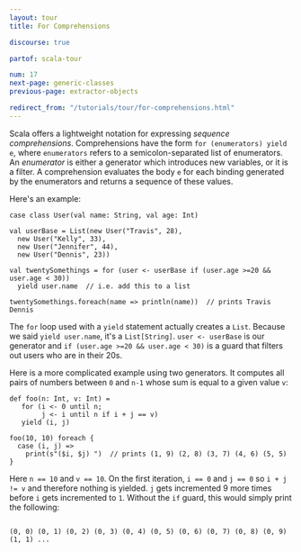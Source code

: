 ```yaml
---
layout: tour
title: For Comprehensions

discourse: true

partof: scala-tour

num: 17
next-page: generic-classes
previous-page: extractor-objects

redirect_from: "/tutorials/tour/for-comprehensions.html"
---
```


Scala offers a lightweight notation for expressing *sequence comprehensions*. Comprehensions have the form `for (enumerators) yield e`, where `enumerators` refers to a semicolon-separated list of enumerators. An *enumerator* is either a generator which introduces new variables, or it is a filter. A comprehension evaluates the body `e` for each binding generated by the enumerators and returns a sequence of these values.

Here's an example:

```tut
case class User(val name: String, val age: Int)

val userBase = List(new User("Travis", 28),
  new User("Kelly", 33),
  new User("Jennifer", 44),
  new User("Dennis", 23))

val twentySomethings = for (user <- userBase if (user.age >=20 && user.age < 30))
  yield user.name  // i.e. add this to a list

twentySomethings.foreach(name => println(name))  // prints Travis Dennis
```
The `for` loop used with a `yield` statement actually creates a `List`. Because we said `yield user.name`, it's a `List[String]`. `user <- userBase` is our generator and `if (user.age >=20 && user.age < 30)` is a guard that filters out users who are in their 20s.

Here is a more complicated example using two generators. It computes all pairs of numbers between `0` and `n-1` whose sum is equal to a given value `v`:

```tut
def foo(n: Int, v: Int) =
   for (i <- 0 until n;
        j <- i until n if i + j == v)
   yield (i, j)

foo(10, 10) foreach {
  case (i, j) =>
    print(s"($i, $j) ")  // prints (1, 9) (2, 8) (3, 7) (4, 6) (5, 5)
}

```
Here `n == 10` and `v == 10`. On the first iteration, `i == 0` and `j == 0` so `i + j != v` and therefore nothing is yielded. `j` gets incremented 9 more times before `i` gets incremented to `1`. Without the `if` guard, this would simply print the following:
```

(0, 0) (0, 1) (0, 2) (0, 3) (0, 4) (0, 5) (0, 6) (0, 7) (0, 8) (0, 9) (1, 1) ...
```
